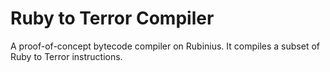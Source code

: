 # Ruby to Terror Compiler

A proof-of-concept bytecode compiler on Rubinius. It compiles a subset of Ruby
to Terror instructions.
